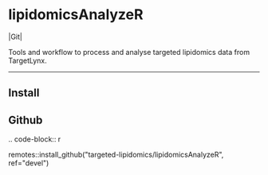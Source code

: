 lipidomicsAnalyzeR
==============================================
|Git|

Tools and workflow to process and analyse targeted lipidomics data from TargetLynx.

------------
Install
------------


Github
------------

.. code-block:: r

remotes::install_github("targeted-lipidomics/lipidomicsAnalyzeR", ref="devel")
